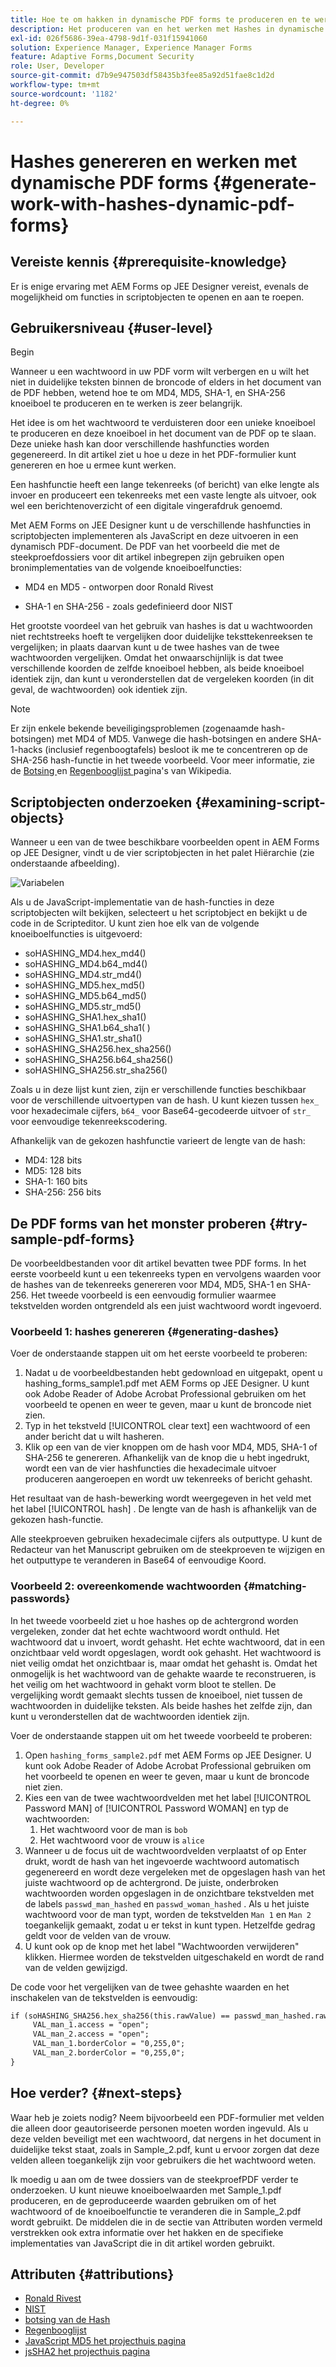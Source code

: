 ```yaml
---
title: Hoe te om hakken in dynamische PDF forms te produceren en te werken?
description: Het produceren van en het werken met Hashes in dynamische PDF forms.
exl-id: 026f5686-39ea-4798-9d1f-031f15941060
solution: Experience Manager, Experience Manager Forms
feature: Adaptive Forms,Document Security
role: User, Developer
source-git-commit: d7b9e947503df58435b3fee85a92d51fae8c1d2d
workflow-type: tm+mt
source-wordcount: '1182'
ht-degree: 0%

---
```


# Hashes genereren en werken met dynamische PDF forms {#generate-work-with-hashes-dynamic-pdf-forms}

## Vereiste kennis {#prerequisite-knowledge}

Er is enige ervaring met AEM Forms op JEE Designer vereist, evenals de mogelijkheid om functies in scriptobjecten te openen en aan te roepen.

## Gebruikersniveau {#user-level}

Begin

Wanneer u een wachtwoord in uw PDF vorm wilt verbergen en u wilt het niet in duidelijke teksten binnen de broncode of elders in het document van de PDF hebben, wetend hoe te om MD4, MD5, SHA-1, en SHA-256 knoeiboel te produceren en te werken is zeer belangrijk.

Het idee is om het wachtwoord te verduisteren door een unieke knoeiboel te produceren en deze knoeiboel in het document van de PDF op te slaan. Deze unieke hash kan door verschillende hashfuncties worden gegenereerd. In dit artikel ziet u hoe u deze in het PDF-formulier kunt genereren en hoe u ermee kunt werken.

Een hashfunctie heeft een lange tekenreeks (of bericht) van elke lengte als invoer en produceert een tekenreeks met een vaste lengte als uitvoer, ook wel een berichtenoverzicht of een digitale vingerafdruk genoemd.

Met AEM Forms on JEE Designer kunt u de verschillende hashfuncties in scriptobjecten implementeren als JavaScript en deze uitvoeren in een dynamisch PDF-document. De PDF van het voorbeeld die met de steekproefdossiers voor dit artikel inbegrepen zijn gebruiken open bronimplementaties van de volgende knoeiboelfuncties:

* MD4 en MD5 - ontworpen door Ronald Rivest

* SHA-1 en SHA-256 - zoals gedefinieerd door NIST

Het grootste voordeel van het gebruik van hashes is dat u wachtwoorden niet rechtstreeks hoeft te vergelijken door duidelijke teksttekenreeksen te vergelijken; in plaats daarvan kunt u de twee hashes van de twee wachtwoorden vergelijken. Omdat het onwaarschijnlijk is dat twee verschillende koorden de zelfde knoeiboel hebben, als beide knoeiboel identiek zijn, dan kunt u veronderstellen dat de vergeleken koorden (in dit geval, de wachtwoorden) ook identiek zijn.

>[!NOTE]
>
>Er zijn enkele bekende beveiligingsproblemen (zogenaamde hash-botsingen) met MD4 of MD5. Vanwege die hash-botsingen en andere SHA-1-hacks (inclusief regenboogtafels) besloot ik me te concentreren op de SHA-256 hash-functie in het tweede voorbeeld. Voor meer informatie, zie de [ Botsing ](https://en.wikipedia.org/wiki/Hash_collision) en [ Regenbooglijst ](https://en.wikipedia.org/wiki/Rainbow_table) pagina&#39;s van Wikipedia.

## Scriptobjecten onderzoeken {#examining-script-objects}

Wanneer u een van de twee beschikbare voorbeelden opent in AEM Forms op JEE Designer, vindt u de vier scriptobjecten in het palet Hiërarchie (zie onderstaande afbeelding).

![ Variabelen ](assets/variables.jpg)

Als u de JavaScript-implementatie van de hash-functies in deze scriptobjecten wilt bekijken, selecteert u het scriptobject en bekijkt u de code in de Scripteditor. U kunt zien hoe elk van de volgende knoeiboelfuncties is uitgevoerd:

* soHASHING_MD4.hex_md4()
* soHASHING_MD4.b64_md4()
* soHASHING_MD4.str_md4()
* soHASHING_MD5.hex_md5()
* soHASHING_MD5.b64_md5()
* soHASHING_MD5.str_md5()
* soHASHING_SHA1.hex_sha1()
* soHASHING_SHA1.b64_sha1( )
* soHASHING_SHA1.str_sha1()
* soHASHING_SHA256.hex_sha256()
* soHASHING_SHA256.b64_sha256()
* soHASHING_SHA256.str_sha256()

Zoals u in deze lijst kunt zien, zijn er verschillende functies beschikbaar voor de verschillende uitvoertypen van de hash. U kunt kiezen tussen `hex_` voor hexadecimale cijfers, `b64_` voor Base64-gecodeerde uitvoer of `str_` voor eenvoudige tekenreekscodering.

Afhankelijk van de gekozen hashfunctie varieert de lengte van de hash:

* MD4: 128 bits
* MD5: 128 bits
* SHA-1: 160 bits
* SHA-256: 256 bits

## De PDF forms van het monster proberen {#try-sample-pdf-forms}

De voorbeeldbestanden voor dit artikel bevatten twee PDF forms. In het eerste voorbeeld kunt u een tekenreeks typen en vervolgens waarden voor de hashes van de tekenreeks genereren voor MD4, MD5, SHA-1 en SHA-256. Het tweede voorbeeld is een eenvoudig formulier waarmee tekstvelden worden ontgrendeld als een juist wachtwoord wordt ingevoerd.

### Voorbeeld 1: hashes genereren {#generating-dashes}

Voer de onderstaande stappen uit om het eerste voorbeeld te proberen:

1. Nadat u de voorbeeldbestanden hebt gedownload en uitgepakt, opent u hashing_forms_sample1.pdf met AEM Forms op JEE Designer. U kunt ook Adobe Reader of Adobe Acrobat Professional gebruiken om het voorbeeld te openen en weer te geven, maar u kunt de broncode niet zien.
1. Typ in het tekstveld [!UICONTROL clear text] een wachtwoord of een ander bericht dat u wilt hasheren.
1. Klik op een van de vier knoppen om de hash voor MD4, MD5, SHA-1 of SHA-256 te genereren. Afhankelijk van de knop die u hebt ingedrukt, wordt een van de vier hashfuncties die hexadecimale uitvoer produceren aangeroepen en wordt uw tekenreeks of bericht gehasht.

Het resultaat van de hash-bewerking wordt weergegeven in het veld met het label [!UICONTROL hash] . De lengte van de hash is afhankelijk van de gekozen hash-functie.

Alle steekproeven gebruiken hexadecimale cijfers als outputtype. U kunt de Redacteur van het Manuscript gebruiken om de steekproeven te wijzigen en het outputtype te veranderen in Base64 of eenvoudige Koord.

### Voorbeeld 2: overeenkomende wachtwoorden {#matching-passwords}

In het tweede voorbeeld ziet u hoe hashes op de achtergrond worden vergeleken, zonder dat het echte wachtwoord wordt onthuld. Het wachtwoord dat u invoert, wordt gehasht. Het echte wachtwoord, dat in een onzichtbaar veld wordt opgeslagen, wordt ook gehasht. Het wachtwoord is niet veilig omdat het onzichtbaar is, maar omdat het gehasht is. Omdat het onmogelijk is het wachtwoord van de gehakte waarde te reconstrueren, is het veilig om het wachtwoord in gehakt vorm bloot te stellen. De vergelijking wordt gemaakt slechts tussen de knoeiboel, niet tussen de wachtwoorden in duidelijke teksten. Als beide hashes het zelfde zijn, dan kunt u veronderstellen dat de wachtwoorden identiek zijn.

Voer de onderstaande stappen uit om het tweede voorbeeld te proberen:

1. Open `hashing_forms_sample2.pdf` met AEM Forms op JEE Designer. U kunt ook Adobe Reader of Adobe Acrobat Professional gebruiken om het voorbeeld te openen en weer te geven, maar u kunt de broncode niet zien.
1. Kies een van de twee wachtwoordvelden met het label [!UICONTROL Password MAN] of [!UICONTROL Password WOMAN] en typ de wachtwoorden:
   1. Het wachtwoord voor de man is `bob`
   1. Het wachtwoord voor de vrouw is `alice`
1. Wanneer u de focus uit de wachtwoordvelden verplaatst of op Enter drukt, wordt de hash van het ingevoerde wachtwoord automatisch gegenereerd en wordt deze vergeleken met de opgeslagen hash van het juiste wachtwoord op de achtergrond. De juiste, onderbroken wachtwoorden worden opgeslagen in de onzichtbare tekstvelden met de labels `passwd_man_hashed` en `passwd_woman_hashed` . Als u het juiste wachtwoord voor de man typt, worden de tekstvelden `Man 1` en `Man 2` toegankelijk gemaakt, zodat u er tekst in kunt typen. Hetzelfde gedrag geldt voor de velden van de vrouw.
1. U kunt ook op de knop met het label &quot;Wachtwoorden verwijderen&quot; klikken. Hiermee worden de tekstvelden uitgeschakeld en wordt de rand van de velden gewijzigd.

De code voor het vergelijken van de twee gehashte waarden en het inschakelen van de tekstvelden is eenvoudig:

```xml
if (soHASHING_SHA256.hex_sha256(this.rawValue) == passwd_man_hashed.rawValue){
     VAL_man_1.access = "open";
     VAL_man_2.access = "open";
     VAL_man_1.borderColor = "0,255,0";
     VAL_man_2.borderColor = "0,255,0";
}
```

## Hoe verder? {#next-steps}

Waar heb je zoiets nodig? Neem bijvoorbeeld een PDF-formulier met velden die alleen door geautoriseerde personen moeten worden ingevuld. Als u deze velden beveiligt met een wachtwoord, dat nergens in het document in duidelijke tekst staat, zoals in Sample_2.pdf, kunt u ervoor zorgen dat deze velden alleen toegankelijk zijn voor gebruikers die het wachtwoord weten.

Ik moedig u aan om de twee dossiers van de steekproefPDF verder te onderzoeken.  U kunt nieuwe knoeiboelwaarden met Sample_1.pdf produceren, en de geproduceerde waarden gebruiken om of het wachtwoord of de knoeiboelfunctie te veranderen die in Sample_2.pdf wordt gebruikt.  De middelen die in de sectie van Attributen worden vermeld verstrekken ook extra informatie over het hakken en de specifieke implementaties van JavaScript die in dit artikel worden gebruikt.

## Attributen {#attributions}

* [ Ronald Rivest ](https://en.wikipedia.org/wiki/Ron_Rivest)
* [ NIST ](https://csrc.nist.gov/projects/cryptographic-standards-and-guidelines)
* [ botsing van de Hash ](https://en.wikipedia.org/wiki/Hash_collision)
* [ Regenbooglijst ](https://en.wikipedia.org/wiki/Rainbow_table)
* [ JavaScript MD5 het projecthuis pagina ](https://pajhome.org.uk/crypt/md5/)
* [ jsSHA2 het projecthuis pagina ](https://anmar.eu.org/projects/jssha2/)
